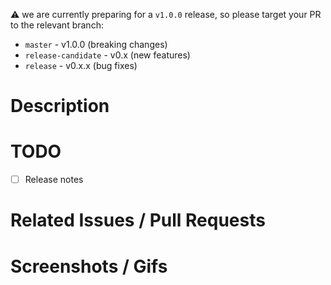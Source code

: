 :warning: we are currently preparing for a `v1.0.0` release, so please target your PR to the relevant branch:

* `master` - v1.0.0 (breaking changes)
* `release-candidate` - v0.x (new features)
* `release` - v0.x.x (bug fixes)

# Description

# TODO
- [ ] Release notes

# Related Issues / Pull Requests

# Screenshots / Gifs
